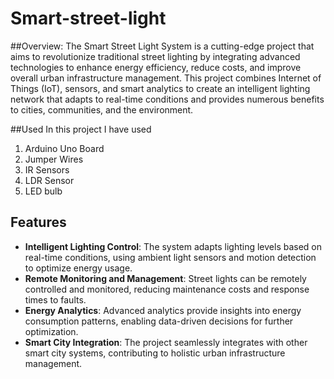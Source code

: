 # Smart-street-light
##Overview:
The Smart Street Light System is a cutting-edge project that aims to revolutionize traditional street lighting by integrating advanced technologies to enhance energy efficiency, reduce costs, and improve overall urban infrastructure management. This project combines Internet of Things (IoT), sensors, and smart analytics to create an intelligent lighting network that adapts to real-time conditions and provides numerous benefits to cities, communities, and the environment.


##Used 
In this project I have used 
1) Arduino Uno Board
2) Jumper Wires
3) IR Sensors
4) LDR Sensor
5) LED bulb

## Features

- **Intelligent Lighting Control**: The system adapts lighting levels based on real-time conditions, using ambient light sensors and motion detection to optimize energy usage.
- **Remote Monitoring and Management**: Street lights can be remotely controlled and monitored, reducing maintenance costs and response times to faults.
- **Energy Analytics**: Advanced analytics provide insights into energy consumption patterns, enabling data-driven decisions for further optimization.
- **Smart City Integration**: The project seamlessly integrates with other smart city systems, contributing to holistic urban infrastructure management.
